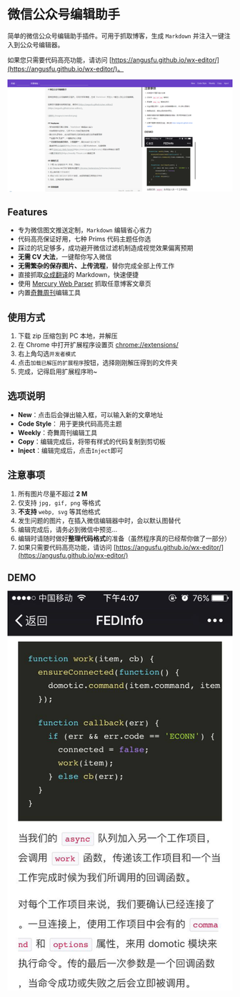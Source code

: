 # 微信公众号编辑助手

简单的微信公众号编辑助手插件。可用于抓取博客，生成 `Markdown` 并注入一键注入到公众号编辑器。

如果您只需要代码高亮功能，请访问 [https://angusfu.github.io/wx-editor/](https://angusfu.github.io/wx-editor/)。

![截图](./images/screenshot.png)

## Features
- 专为微信图文推送定制，`Markdown` 编辑省心省力
- 代码高亮保证好用，七种 Prims 代码主题任你选
- 踩过的坑足够多，成功避开微信过滤机制造成视觉效果偏离预期
- **无需 CV 大法**，一键帮你写入微信
- **无需繁杂的保存图片、上传流程**，替你完成全部上传工作
- 直接抓取[众成翻译](http://www.zcfy.cc/)的 Markdown，快速便捷
- 使用 [Mercury Web Parser](https://mercury.postlight.com/) 抓取任意博客文章页
- 内置[奇舞周刊](https://weekly.75team.com)编辑工具

## 使用方式
1. 下载 zip 压缩包到 PC 本地，并解压
2. 在 Chrome 中打开扩展程序设置页 [chrome://extensions/](chrome://extensions/)
3. 右上角勾选`开发者模式`
4. 点击`加载已解压的扩展程序`按钮，选择刚刚解压得到的文件夹
5. 完成，记得启用扩展程序哟~

## 选项说明
- **New**：点击后会弹出输入框，可以输入新的文章地址
- **Code Style**： 用于更换代码高亮主题
- **Weekly**：奇舞周刊编辑工具
- **Copy**：编辑完成后，将带有样式的代码复制到剪切板
- **Inject**：编辑完成后，点击`Inject`即可

## 注意事项
1. 所有图片尽量不超过 **2 M**
2. 仅支持 `jpg, gif, png` 等格式
3. **不支持** `webp, svg` 等其他格式
4. 发生问题的图片，在插入微信编辑器中时，会以默认图替代
5. 编辑完成后，请务必到微信中预览...
6. 编辑时请随时做好**整理代码格式**的准备（虽然程序真的已经帮你做了一部分）
7. 如果只需要代码高亮功能，请访问 [https://angusfu.github.io/wx-editor/](https://angusfu.github.io/wx-editor/)

## DEMO

![微信图文效果](./images/demo.jpg)
